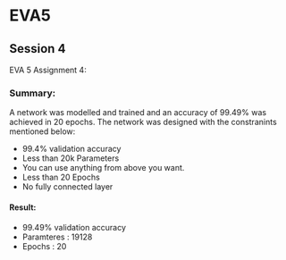 # EVA5

## Session 4

EVA 5 Assignment 4:

### Summary:
A network was modelled and trained and an accuracy of 99.49% was achieved in 20 epochs. The network was designed with the constranints mentioned below:

* 99.4% validation accuracy
* Less than 20k Parameters
* You can use anything from above you want.
* Less than 20 Epochs
* No fully connected layer

#### Result:

* 99.49% validation accuracy
* Paramteres : 19128
* Epochs : 20

